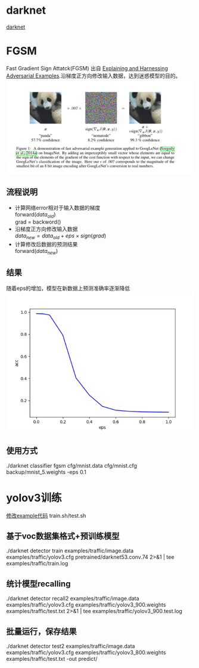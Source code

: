 # darknet #
[darknet](pjreddie.com/darknet/)

# FGSM #
Fast Gradient Sign Attatck(FGSM) 出自 [Explaining and Harnessing Adversarial Examples](https://arxiv.org/abs/1412.6572).沿梯度正方向修改输入数据，达到迷惑模型的目的。   
![fgsm](https://github.com/z01nl1o02/darknet/blob/dev/fgsm.jpg)
## 流程说明
   * 计算网络error相对于输入数据的梯度   
     forward($data_{old}$)   
     grad = backword()
   * 沿梯度正方向修改输入数据   
     $data_{new} = data_{old} + eps \times sign(grad)$
   * 计算修改后数据的预测结果   
     forward($data_{new}$)   

## 结果   
  随着eps的增加，模型在新数据上预测准确率逐渐降低   
  ![curve](https://github.com/z01nl1o02/darknet/blob/dev/fgsm_curve.jpg)


      
## 使用方式
 ./darknet classifier fgsm cfg/mnist.data  cfg/mnist.cfg backup/mnist_5.weights -eps 0.1



# yolov3训练
  [修改example代码](https://blog.csdn.net/z0n1l2/article/details/83933765)
  train.sh/test.sh
## 基于voc数据集格式+预训练模型
   ./darknet detector train examples/traffic/image.data examples/traffic/yolov3.cfg pretrained/darknet53.conv.74 2>&1 | tee examples/traffic/train.log

## 统计模型recalling
  ./darknet detector recall2 examples/traffic/image.data examples/traffic/yolov3.cfg examples/traffic/yolov3_900.weights examples/traffic/test.txt  2>&1 | tee examples/traffic/yolov3_900.test.log
          
## 批量运行，保存结果
  ./darknet detector test2 examples/traffic/image.data examples/traffic/yolov3.cfg examples/traffic/yolov3_800.weights examples/traffic/test.txt -out predict/


